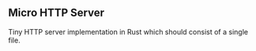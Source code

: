 Micro HTTP Server
-----------------

Tiny HTTP server implementation in Rust which should consist of a single file.